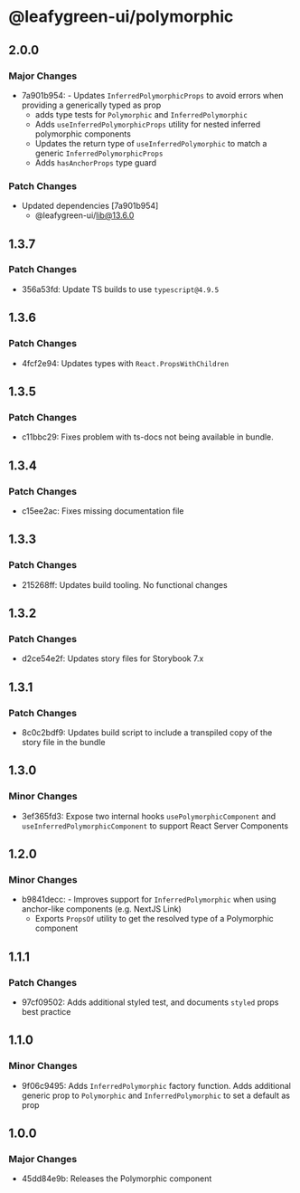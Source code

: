 # @leafygreen-ui/polymorphic

## 2.0.0

### Major Changes

- 7a901b954: - Updates `InferredPolymorphicProps` to avoid errors when providing a generically typed as prop
  - adds type tests for `Polymorphic` and `InferredPolymorphic`
  - Adds `useInferredPolymorphicProps` utility for nested inferred polymorphic components
  - Updates the return type of `useInferredPolymorphic` to match a generic `InferredPolymorphicProps`
  - Adds `hasAnchorProps` type guard

### Patch Changes

- Updated dependencies [7a901b954]
  - @leafygreen-ui/lib@13.6.0

## 1.3.7

### Patch Changes

- 356a53fd: Update TS builds to use `typescript@4.9.5`

## 1.3.6

### Patch Changes

- 4fcf2e94: Updates types with `React.PropsWithChildren`

## 1.3.5

### Patch Changes

- c11bbc29: Fixes problem with ts-docs not being available in bundle.

## 1.3.4

### Patch Changes

- c15ee2ac: Fixes missing documentation file

## 1.3.3

### Patch Changes

- 215268ff: Updates build tooling. No functional changes

## 1.3.2

### Patch Changes

- d2ce54e2f: Updates story files for Storybook 7.x

## 1.3.1

### Patch Changes

- 8c0c2bdf9: Updates build script to include a transpiled copy of the story file in the bundle

## 1.3.0

### Minor Changes

- 3ef365fd3: Expose two internal hooks `usePolymorphicComponent` and `useInferredPolymorphicComponent` to support React Server Components

## 1.2.0

### Minor Changes

- b9841decc: - Improves support for `InferredPolymorphic` when using anchor-like components (e.g. NextJS Link)
  - Exports `PropsOf` utility to get the resolved type of a Polymorphic component

## 1.1.1

### Patch Changes

- 97cf09502: Adds additional styled test, and documents `styled` props best practice

## 1.1.0

### Minor Changes

- 9f06c9495: Adds `InferredPolymorphic` factory function. Adds additional generic prop to `Polymorphic` and `InferredPolymorphic` to set a default as prop

## 1.0.0

### Major Changes

- 45dd84e9b: Releases the Polymorphic component
